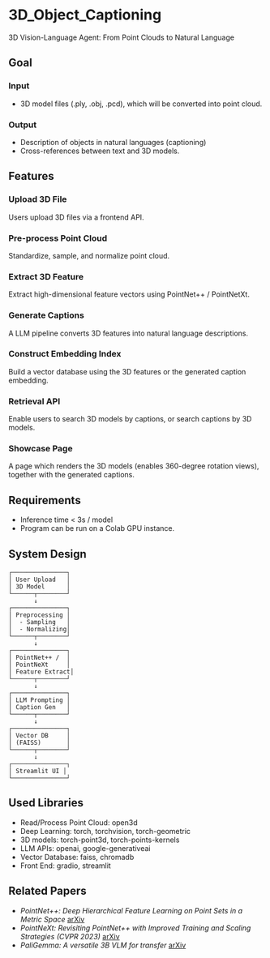 # 3D_Object_Captioning
3D Vision-Language Agent: From Point Clouds to Natural Language

## Goal
### Input
* 3D model files (.ply, .obj, .pcd), which will be converted into point cloud.

### Output
* Description of objects in natural languages (captioning)
* Cross-references between text and 3D models.

## Features
### Upload 3D File
Users upload 3D files via a frontend API.

### Pre-process Point Cloud
Standardize, sample, and normalize point cloud.

### Extract 3D Feature
Extract high-dimensional feature vectors using PointNet++ / PointNetXt.

### Generate Captions
A LLM pipeline converts 3D features into natural language descriptions.

### Construct Embedding Index
Build a vector database using the 3D features or the generated caption embedding.

### Retrieval API
Enable users to search 3D models by captions, or search captions by 3D models.

### Showcase Page
A page which renders the 3D models (enables 360-degree rotation views), together with the generated captions.

## Requirements
* Inference time < 3s / model
* Program can be run on a Colab GPU instance.

## System Design
```
┌───────────────┐
│ User Upload   │
│ 3D Model      │
└──────┬────────┘
       ↓
┌───────────────┐
│ Preprocessing │
│  - Sampling   │
│  - Normalizing│
└──────┬────────┘
       ↓
┌───────────────┐
│ PointNet++ /  │
│ PointNeXt     │
│ Feature Extract│
└──────┬────────┘
       ↓
┌───────────────┐
│ LLM Prompting │
│ Caption Gen   │
└──────┬────────┘
       ↓
┌───────────────┐
│ Vector DB     │
│ (FAISS)       │
└──────┬────────┘
       ↓
┌───────────────┐
│ Streamlit UI │
└───────────────┘

```

## Used Libraries
* Read/Process Point Cloud: open3d
* Deep Learning: torch, torchvision, torch-geometric
* 3D models: torch-point3d, torch-points-kernels
* LLM APIs: openai, google-generativeai
* Vector Database: faiss, chromadb
* Front End: gradio, streamlit

## Related Papers
* *PointNet++: Deep Hierarchical Feature Learning on Point Sets in a Metric Space* [arXiv](https://arxiv.org/abs/1706.02413)
* *PointNeXt: Revisiting PointNet++ with Improved Training and Scaling Strategies (CVPR 2023)* [arXiv](https://arxiv.org/abs/2206.04670)
* *PaliGemma: A versatile 3B VLM for transfer* [arXiv](https://arxiv.org/abs/2407.07726)
